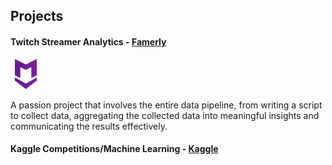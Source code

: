 ## **Projects**

#### **Twitch Streamer Analytics** - **[Famerly](https://www.famerly.com/)**

![FamerlyLogo](https://github.com/adam-p/markdown-here/raw/master/src/common/images/icon48.png "FamerlyLogo")

A passion project that involves the entire data pipeline, from writing a script to collect data, aggregating the collected data into meaningful insights and communicating the results effectively. 

#### **Kaggle Competitions/Machine Learning** - **[Kaggle](https://www.Kaggle.com/)**

